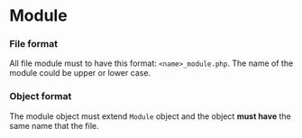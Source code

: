 # Module

### File format
All file module must to have this format: `<name>_module.php`.  The name of the module could be upper or lower case.

### Object format
The module object must extend `Module` object and the object **must have** the same name that the file.
